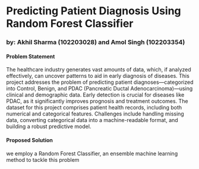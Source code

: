 # Predicting Patient Diagnosis Using Random Forest Classifier
### by: Akhil Sharma (102203028) and Amol Singh (102203354)

#### Problem Statement
The healthcare industry generates vast amounts of data, which, if analyzed effectively, can uncover patterns to aid in early diagnosis of diseases. This project addresses the problem of predicting patient diagnoses—categorized into Control, Benign, and PDAC (Pancreatic Ductal Adenocarcinoma)—using clinical and demographic data. Early detection is crucial for diseases like PDAC, as it significantly improves prognosis and treatment outcomes. The dataset for this project comprises patient health records, including both numerical and categorical features. Challenges include handling missing data, converting categorical data into a machine-readable format, and building a robust predictive model.

#### Proposed Solution

we employ a Random Forest Classifier, an ensemble machine learning method to tackle this problem